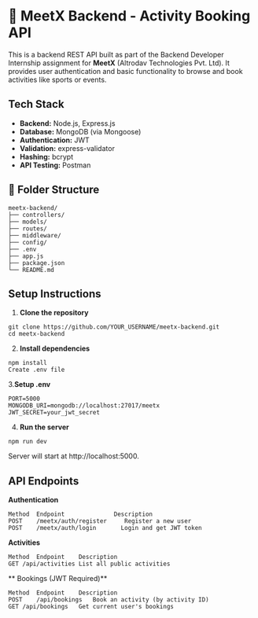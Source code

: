 # 🧾 MeetX Backend - Activity Booking API

This is a backend REST API built as part of the Backend Developer Internship assignment for **MeetX** (Altrodav Technologies Pvt. Ltd). It provides user authentication and basic functionality to browse and book activities like sports or events.

##  Tech Stack

- **Backend:** Node.js, Express.js
- **Database:** MongoDB (via Mongoose)
- **Authentication:** JWT
- **Validation:** express-validator
- **Hashing:** bcrypt
- **API Testing:** Postman

## 📁 Folder Structure
```
meetx-backend/
├── controllers/ 
├── models/ 
├── routes/ 
├── middleware/
├── config/
├── .env 
├── app.js 
├── package.json
└── README.md
```


##  Setup Instructions

1. **Clone the repository**
```
git clone https://github.com/YOUR_USERNAME/meetx-backend.git
cd meetx-backend
```
2. **Install dependencies**
```
npm install
Create .env file
```

3.**Setup .env**
```
PORT=5000
MONGODB_URI=mongodb://localhost:27017/meetx
JWT_SECRET=your_jwt_secret

```
4. **Run the server**
```
npm run dev
```
Server will start at http://localhost:5000.

 ## API Endpoints
 **Authentication**
```
Method	Endpoint	          Description
POST	/meetx/auth/register	 Register a new user
POST	/meetx/auth/login	    Login and get JWT token
```

**Activities**
```
Method	Endpoint	Description
GET	/api/activities	List all public activities
```

** Bookings (JWT Required)**
```
Method	Endpoint	Description
POST	/api/bookings	Book an activity (by activity ID)
GET	/api/bookings	Get current user's bookings
```

